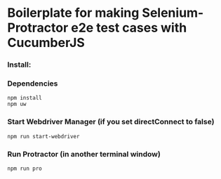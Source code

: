 # Boilerplate for making Selenium-Protractor e2e test cases with CucumberJS


### Install:
### Dependencies

```
npm install
npm uw
```

### Start Webdriver Manager (if you set directConnect to false) 

```
npm run start-webdriver
```


### Run Protractor (in another terminal window)

```
npm run pro
```


